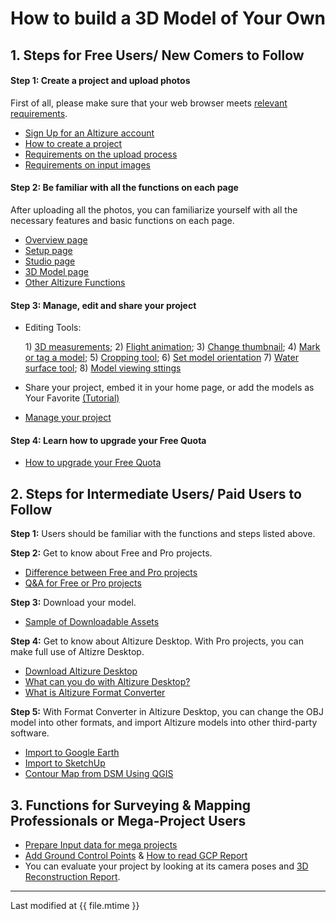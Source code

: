 # How to build a 3D Model of Your Own

## 1. Steps for Free Users/ New Comers to Follow

#### Step 1: Create a project and upload photos

First of all, please make sure that your web browser meets [relevant requirements](compatible-web-browser.md).
* [Sign Up for an Altizure account](register.md)
* [How to create a project](create-a-project.md)
* [Requirements on the upload process](upload-image.md)
* [Requirements on input images](input-requirement.md)

#### Step 2: Be familiar with all the functions on each page

After uploading all the photos, you can familiarize yourself with all the necessary features and basic functions on each page.

* [Overview page](overview-page.md)
* [Setup page](setup-page.md)
* [Studio page](studio-page.md)
* [3D Model page](model-page.md)
* [Other Altizure Functions](otherfunction.md)

#### Step 3: Manage, edit and share your project

* Editing Tools: 
  
  1\) [3D measurements](3d-measurements.md); 2\) [Flight animation](flight-animation.md); 3\) [Change thumbnail](thumbnail.md); 4) [Mark or tag a model](mark-or-tag.md); 5) [Cropping tool](cropping.md); 6) [Set model orientation](orientation.md) 7) [Water surface tool](water-surface.md); 8) [Model viewing sttings](model-viewing.md)
* Share your project, embed it in your home page, or add the models as Your Favorite [\(Tutorial\)](share-embed-add-favorite.md)
* [Manage your project](how-to-manage-a-project.md) 

#### Step 4: Learn how to upgrade your Free Quota

* [How to upgrade your Free Quota](upgrade-your-free-quota.md)

## 2. Steps for Intermediate Users/ Paid Users to Follow

**Step 1:** Users should be familiar with the functions and steps listed above.

**Step 2:** Get to know about Free and Pro projects.

* [Difference between Free and Pro projects](https://site.altizure.com/pricing)
* [Q&A for Free or Pro projects](free-or-pro-project.md)

**Step 3:** Download your model.

* [Sample of Downloadable Assets](downloadable-assets.md#sample)

**Step 4:** Get to know about Altizure Desktop. With Pro projects, you can make full use of Altizre Desktop.

* [Download Altizure Desktop](https://www.altizure.com/desktop)
* [What can you do with Altizure Desktop?](what-is-altizure-desktop.md)
* [What is Altizure Format Converter](offline-format-converter.md)

**Step 5:** With Format Converter in Altizure Desktop, you can change the OBJ model into other formats, and import Altizure models into other third-party software.

* [Import to Google Earth](google-earth.md)
* [Import to SketchUp](import-to-sketchup.md)
* [Contour Map from DSM Using QGIS](contour-map-with-qgis.md)

## 3. Functions for Surveying & Mapping Professionals or Mega-Project Users

* [Prepare Input data for mega projects](prepare-input-data-for-mega-project.md)
* [Add Ground Control Points](adding-ground-control-points.md) & [How to read GCP Report](gcp-report.md)
* You can evaluate your project by looking at its camera poses and [3D Reconstruction Report](3d-reconstruction-report.md).


---

Last modified at {{ file.mtime }}
